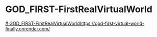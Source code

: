 # GOD_FIRST-FirstRealVirtualWorld
[# GOD_FIRST-FirstRealVirtualWorld](https://god-first-virtual-world-finally.onrender.com/)https://god-first-virtual-world-finally.onrender.com/
